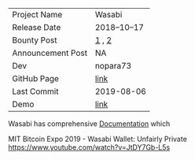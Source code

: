﻿|               	| 				|
| ----------- 		| ----------	| 
| Project Name 		| Wasabi 		|
| Release Date		| 2018–10–17	|
| Bounty Post 		| [1](https://bitcointalk.org/index.php?topic=279249.msg46988492#msg46988492) , [2](https://bitcointalk.org/index.php?topic=279249.msg50438943#msg50438943)		|
| Announcement Post | NA		|
| Dev				| nopara73		|
| GitHub Page		| [link](https://github.com/zkSNACKs/WalletWasabi)		|
| Last Commit		| 2019-08-06	|
| Demo				| [link](https://www.youtube.com/watch?v=YSMI4Vmg6JE) | 

Wasabi has comprehensive [Documentation](http://docs.wasabiwallet.io) which 

MIT Bitcoin Expo 2019 - Wasabi Wallet: Unfairly Private
https://www.youtube.com/watch?v=JtDY7Gb-L5s